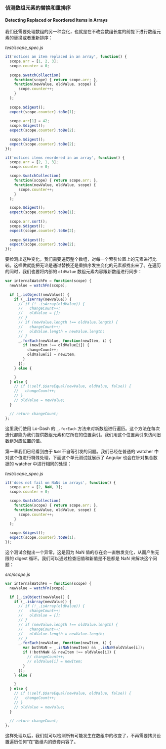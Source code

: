 ### 侦测数组元素的替换和重排序
#### Detecting Replaced or Reordered Items in Arrays

我们还需要处理数组的另一种变化，也就是在不改变数组长度的前提下进行数组元素的替换或者重新排序：

_test/scope_spec.js_

```js
it('notices an item replaced in an array', function() {
  scope.arr = [1, 2, 3];
  scope.counter = 0;
 
  scope.$watchCollection(
    function(scope) { return scope.arr; },
    function(newValue, oldValue, scope) {
      scope.counter++;
    }
  );
 
  scope.$digest();
  expect(scope.counter).toBe(1);
 
  scope.arr[1] = 42;
  scope.$digest();
  expect(scope.counter).toBe(2);
 
  scope.$digest();
  expect(scope.counter).toBe(2);
});

it('notices items reordered in an array', function() {
  scope.arr = [2, 1, 3];
  scope.counter = 0;

  scope.$watchCollection(
    function(scope) { return scope.arr; },
    function(newValue, oldValue, scope) {
      scope.counter++;
    }
  );

  scope.$digest();
  expect(scope.counter).toBe(1);
  
  scope.arr.sort();
  scope.$digest();
  expect(scope.counter).toBe(2);
  
  scope.$digest();
  expect(scope.counter).toBe(2);
});
````

要检测出这种变化，我们需要遍历整个数组，对每一个索引位置上的元素进行比较。这样做就能把无论是通过替换还是重排序发生变化的元素都找出来了。在遍历的同时，我们也要将内部的 `oldValue` 数组元素内容跟新数组进行同步：

```js
var internalWatchFn = function(scope) {
  newValue = watchFn(scope);
  
  if (_.isObject(newValue)) {
    if (_.isArray(newValue)) {
      // if (!_.isArray(oldValue)) {
      //   changeCount++;
      //   oldValue = [];
      // }
      // if (newValue.length !== oldValue.length) {
      //   changeCount++;
      //   oldValue.length = newValue.length;
      // }
      _.forEach(newValue, function(newItem, i) {
        if (newItem !== oldValue[i]) {
          changeCount++;
          oldValue[i] = newItem;
        }
      });
    } else {

    }
  } else {
    // if (!self.$$areEqual(newValue, oldValue, false)) {
    //   changeCount++;
    // }
    // oldValue = newValue;
  }

  // return changeCount;
};
```

这里我们使用 Lo-Dash 的 `_.forEach` 方法来对新数组进行遍历。这个方法在每次迭代都能为我们提供数组元素和它所在的位置索引。我们用这个位置索引来访问旧数组对应位置的值。

第一章我们已经看到由于 `NaN` 不自等引发的问题。我们已经在普通的 watcher 中对这个值进行特殊处理，下面这个单元测试就展示了 Angular 也会在针对集合数据的 watcher 中进行相同的处理：

_test/scope_spec.js_

```js
it('does not fail on NaNs in arrays', function() {
  scope.arr = [2, NaN, 3];
  scope.counter = 0;

  scope.$watchCollection(
    function(scope) { return scope.arr; },
    function(newValue, oldValue, scope) {
      scope.counter++;
    }
  );
  
  scope.$digest();
  expect(scope.counter).toBe(1);
});
```

这个测试会抛出一个异常，这是因为 NaN 值的存在会一直触发变化，从而产生无限的 digest 循环。我们可以通过检查旧值和新值是不是都是 NaN 来解决这个问题：

_src/scope.js_

```js
var internalWatchFn = function(scope) {
  newValue = watchFn(scope);

  if (_.isObject(newValue)) {
    if (_.isArray(newValue)) {
      // if (!_.isArray(oldValue)) {
      //   changeCount++;
      //   oldValue = [];
      // }
      // if (newValue.length !== oldValue.length) {
      //   changeCount++;
      //   oldValue.length = newValue.length;
      // }
      _.forEach(newValue, function(newItem, i) {
        var bothNaN = _.isNaN(newItem) && _.isNaN(oldValue[i]);
        if (!bothNaN && newItem !== oldValue[i]) {
          // changeCount++;
          // oldValue[i] = newItem;
        }
      });
    } else {

    }
  } else {
    // if (!self.$$areEqual(newValue, oldValue, false)) {
    //   changeCount++;
    // }
    // oldValue = newValue;
  }
  
  // return changeCount;
};
```

这样处理以后，我们就可以检测所有可能发生在数组中的改变了，不再需要拷贝设置遍历任何“在”数组内的嵌套内容了。